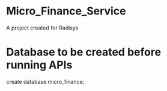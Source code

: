 # Micro_Finance_Service
A project created for Radisys

# Database to be created before running APIs
create database micro_finance;